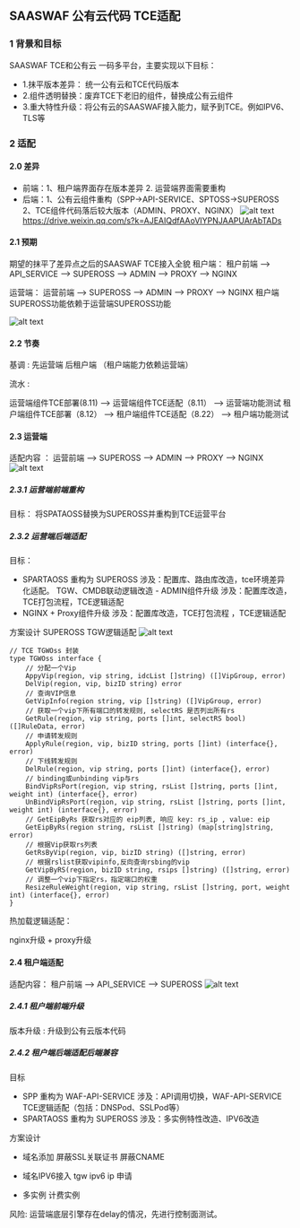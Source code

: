 ## SAASWAF 公有云代码 TCE适配
### 1 背景和目标
SAASWAF TCE和公有云 一码多平台，主要实现以下目标：

- 1.抹平版本差异： 统一公有云和TCE代码版本
- 2.组件透明替换：废弃TCE下老旧的组件，替换成公有云组件
- 3.重大特性升级：将公有云的SAASWAF接入能力，赋予到TCE。例如IPV6、TLS等


### 2 适配
#### 2.0 差异

- 前端：1、租户端界面存在版本差异  2. 运营端界面需要重构
- 后端：1、公有云组件重构（SPP->API-SERVICE、SPTOSS->SUPEROSS 2、TCE组件代码落后较大版本（ADMIN、PROXY、NGINX）
![alt text](image.png)
https://drive.weixin.qq.com/s?k=AJEAIQdfAAoVIYPNJAAPUArAbTADs

#### 2.1 预期
期望的抹平了差异点之后的SAASWAF TCE接入全貌
租户端： 租户前端 --> API_SERVICE --> SUPEROSS --> ADMIN --> PROXY --> NGINX

运营端： 运营前端 --> SUPEROSS --> ADMIN --> PROXY --> NGINX
租户端SUPEROSS功能依赖于运营端SUPEROSS功能

![alt text](image-1.png)

#### 2.2 节奏
基调 : 先运营端 后租户端  （租户端能力依赖运营端）

流水 : 

运营端组件TCE部署(8.11) --> 运营端组件TCE适配（8.11） --> 运营端功能测试
租户端组件TCE部署（8.12） --> 租户端组件TCE适配（8.22） --> 租户端功能测试

#### 2.3 运营端
适配内容 ： 运营前端 --> SUPEROSS --> ADMIN --> PROXY --> NGINX
![alt text](image-2.png)

##### 2.3.1 运营端前端重构
目标：
将SPATAOSS替换为SUPEROSS并重构到TCE运营平台

##### 2.3.2 运营端后端适配
目标：

- SPARTAOSS 重构为 SUPEROSS 
涉及：配置库、路由库改造，tce环境差异化适配。 TGW、CMDB联动逻辑改造 - ADMIN组件升级
涉及：配置库改造，TCE打包流程，TCE逻辑适配 
- NGINX + Proxy组件升级
涉及：配置库改造，TCE打包流程 ，TCE逻辑适配 

方案设计
SUPEROSS TGW逻辑适配
![alt text](image-3.png)
```golang
// TCE TGWOss 封装 
type TGWOss interface {
	// 分配一个Vip
	AppyVip(region, vip string, idcList []string) ([]VipGroup, error)
	DelVip(region, vip, bizID string) error
	// 查询VIP信息
	GetVipInfo(region string, vip []string) ([]VipGroup, error)
	// 获取一个vip下所有端口的转发规则, selectRS 是否列出所有rs
	GetRule(region, vip string, ports []int, selectRS bool) ([]RuleData, error)
	// 申请转发规则
	ApplyRule(region, vip, bizID string, ports []int) (interface{}, error)
	// 下线转发规则
	DelRule(region, vip string, ports []int) (interface{}, error)
	// binding或unbinding vip与rs
	BindVipRsPort(region, vip string, rsList []string, ports []int, weight int) (interface{}, error)
	UnBindVipRsPort(region, vip string, rsList []string, ports []int, weight int) (interface{}, error)
	// GetEipByRs 获取rs对应的 eip列表, 响应 key: rs_ip , value: eip
	GetEipByRs(region string, rsList []string) (map[string]string, error)
	// 根据Vip获取rs列表
	GetRsByVip(region, vip, bizID string) ([]string, error)
	// 根据rslist获取vipinfo,反向查询rsbing的vip
	GetVipByRS(region, bizID string, rsips []string) ([]string, error)
	// 调整一个vip下指定rs，指定端口的权重
	ResizeRuleWeight(region, vip string, rsList []string, port, weight int) (interface{}, error)
}
```

热加载逻辑适配：

nginx升级  +  proxy升级



#### 2.4 租户端适配
适配内容： 租户前端 --> API_SERVICE --> SUPEROSS
![alt text](image-4.png)

##### 2.4.1 租户端前端升级
版本升级 : 升级到公有云版本代码				       

##### 2.4.2 租户端后端适配后端兼容
目标
- SPP 重构为 WAF-API-SERVICE
涉及：API调用切换，WAF-API-SERVICE TCE逻辑适配（包括：DNSPod、SSLPod等）
- SPARTAOSS 重构为 SUPEROSS 
涉及：多实例特性改造、IPV6改造

方案设计
- 域名添加
屏蔽SSL关联证书 
屏蔽CNAME

- 域名IPV6接入
tgw ipv6 ip 申请

- 多实例
计费实例

风险:
运营端底层引擎存在delay的情况，先进行控制面测试。 
